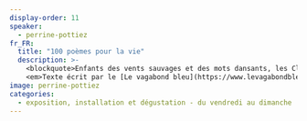 ```yaml
---
display-order: 11
speaker:
  - perrine-pottiez
fr_FR:
  title: "100 poèmes pour la vie"
  description: >-
    <blockquote>Enfants des vents sauvages et des mots dansants, les Cloches à Prières sont le fruit d’une synergie créative portée par la potière Perrine Pottiez et le chant des poètes qui l’accompagne. Ces cent messages d’argile et de papier viennent sonner le sacré de la vie, de l’amour et de la paix dans le lent paysage effervescent et éphémère où ils s’inscrivent. Dix de mes haïkus sont venus insuffler leur part de liberté à cet essaim de beautés et de sensibilités plurielles, à découvrir ci-dessous.</blockquote>
    <em>Texte écrit par le [Le vagabond bleu](https://www.levagabondbleu.fr/cloches/)</em>
image: perrine-pottiez
categories:
  - exposition, installation et dégustation - du vendredi au dimanche
---
```

